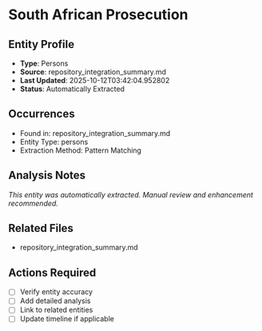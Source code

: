 # South African Prosecution

## Entity Profile
- **Type**: Persons
- **Source**: repository_integration_summary.md
- **Last Updated**: 2025-10-12T03:42:04.952802
- **Status**: Automatically Extracted

## Occurrences
- Found in: repository_integration_summary.md
- Entity Type: persons
- Extraction Method: Pattern Matching

## Analysis Notes
*This entity was automatically extracted. Manual review and enhancement recommended.*

## Related Files
- repository_integration_summary.md

## Actions Required
- [ ] Verify entity accuracy
- [ ] Add detailed analysis
- [ ] Link to related entities
- [ ] Update timeline if applicable
